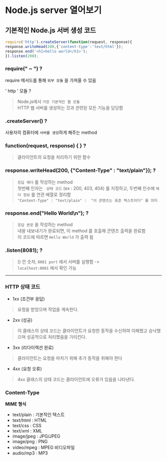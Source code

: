 # Node.js server 열어보기

## 기본적인 Node.js 서버 생성 코드
``` js
require('http').createServer(function(request, response){
response.writeHead(200,{'content-type':'text/html'});
response.end('<h1>hello world</h1>');
}).listen(200);
```

### require(" ~ ") ?
require 메서드를 통해 ``` 외부 모듈 ``` 을 가져올 수 있음       
>
' http ' 모듈 ?
> Node.js에서 ``` 가장 기본적인 웹 모듈 ``` <br>
HTTP 웹 서버를 생성하는 것과 관련된 모든 기능을 담당함 <br>

### .createServer() ?
사용자의 컴퓨터에 ``` 서버를 생성 ```하게 해주는 method  <br>  

### function(request, response) { } ?
> 클라이언트의 요청을 처리하기 위한 함수<br>

### response.writeHead(200, {"Content-Type" : "text/plain"}); ?
>  ``` 응답 헤더 ``` 를 작성하는 method <br>
첫번째 인자는 ``` 상태 코드``` (ex : 200, 403, 404) 를 지정하고,  두번째 인수에 ``` 헤더 정보 ``` 를 연관 배열로 정리함 <br>
``` "Content-Type" : "text/plain" :  "이 콘텐츠는 표준 텍스트이다" 를 의미 ``` <br>

###  response.end("Hello World\n"); ?
> ``` 응답 본문 ``` 을 작성하는 method <br>
내용 내보내기가 완료되면, 이 method 를 호출해 콘텐츠 출력을 완료함 <br>
이 코드에 따르면 ``` Hello World ``` 가 출력 됨

### .listen(8081); ?
> () 안 숫자, ``` 8081 port ``` 에서 서버를 실행함 -> <br>
 ``` localhost:8081 ``` 에서 확인 가능 <br>

---

### HTTP 상태 코드
* 1xx (조건부 응답)
> 요청을 받았으며 작업을 계속한다.

* 2xx (성공)
> 이 클래스의 상태 코드는 클라이언트가 요청한 동작을 수신하여 이해했고 승낙했으며 성공적으로 처리했음을 가리킨다.

* 3xx (리다이렉션 완료)
> 클라이언트는 요청을 마치기 위해 추가 동작을 취해야 한다

* 4xx (요청 오류)
> 4xx 클래스의 상태 코드는 클라이언트에 오류가 있음을 나타낸다.

### Content-Type
**MIME 형식**
* text/plain : 기본적인 텍스트 
* text/html : HTML 
* text/css : CSS 
* text/xml : XML 
* image/jpeg : JPG/JPEG 
* image/png : PNG 
* video/mpeg : MPEG 비디오파일 
* audio/mp3 : MP3 
